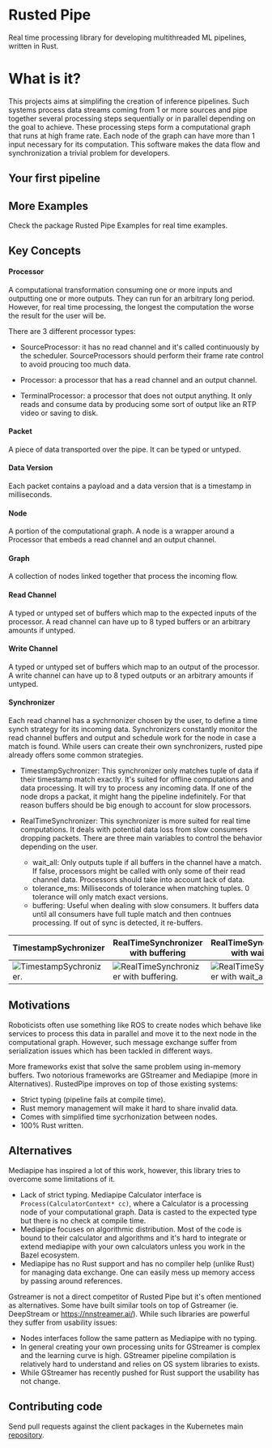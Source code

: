 # Rusted Pipe

Real time processing library for developing multithreaded ML pipelines, written in Rust.

# What is it?

This projects aims at simplifing the creation of inference pipelines. Such systems process data streams coming from 1 or more sources and pipe together several processing steps sequentially or in parallel depending on the goal to achieve. These processing steps form a computational graph that runs at high frame rate. Each node of the graph can have more than 1 input necessary for its computation. This software makes the data flow and synchronization a trivial problem for developers.

<!-- 
For example in a simple autonomous driving system with a lidar and a camera, there would be at least two threads (or processes) that read the cameras' data, then each data is pre-processed in parallel. Finally on ML model is run on the color data to find some car bounding boxes (or others) and then the lidar information can be fused with the inferred bounding boxes to find the distance of each car. Just to solve this naive approach to autonomous driving, you will need several threads that talk to each other and also process data at very different speed. -->

## Your first pipeline



## More Examples

Check the package Rusted Pipe Examples for real time examples.

## Key Concepts

#### Processor
A computational transformation consuming one or more inputs and outputting one or more outputs. They can run for an arbitrary long period. However, for real time processing, the longest the computation the worse the result for the user will be.

There are 3 different processor types:
- SourceProcessor: it has no read channel and it's called continuously by the scheduler. SourceProcessors should perform their frame rate control to avoid proucing too much data.

- Processor: a processor that has a read channel and an output channel.

- TerminalProcessor: a processor that does not output anything. It only reads and consume data by producing some sort of output like an RTP video or saving to disk.

#### Packet
A piece of data transported over the pipe. It can be typed or untyped.

#### Data Version
Each packet contains a payload and a data version that is a timestamp in milliseconds.

#### Node
A portion of the computational graph. A node is a wrapper around a Processor that embeds a read channel and an output channel.

#### Graph
A collection of nodes linked together that process the incoming flow.

#### Read Channel
A typed or untyped set of buffers which map to the expected inputs of the processor. A read channel can have up to 8 typed buffers or an arbitrary amounts if untyped.

#### Write Channel
A typed or untyped set of buffers which map to an output of the processor. A write channel can have up to 8 typed outputs or an arbitrary amounts if untyped.

#### Synchronizer
Each read channel has a sychrnonizer chosen by the user, to define a time synch strategy for its incoming data. Synchronizers constantly monitor the read channel buffers and output and schedule work for the node in case a match is found. While users can create their own synchronizers, rusted pipe already offers some common strategies.

- TimestampSychronizer: This synchronizer only matches tuple of data if their timestamp match exactly. It's suited for offline computations and data processing. It will try to process any incoming data. If one of the node drops a packat, it might hang the pipeline indefinitely. For that reason buffers should be big enough to account for slow processors.

- RealTimeSynchronizer: This synchronizer is more suited for real time computations. It deals with potential data loss from slow consumers dropping packets. There are three main variables to control the behavior depending on the user.
  - wait_all: Only outputs tuple if all buffers in the channel have a match. If false, processors might be called with only some of their read channel data. Processors should take into account lack of data.
  - tolerance_ms: Milliseconds of tolerance when matching tuples. 0 tolerance will only match exact versions.
  - buffering: Useful when dealing with slow consumers. It buffers data until all consumers have full tuple match and then contnues processing. If out of sync is detected, it re-buffers.

| TimestampSychronizer      | RealTimeSynchronizer with buffering | RealTimeSynchronizer with wait_all |
| ----------- | ----------- | ----------- |
| ![TimestampSychronizer.](docs/synced.gif) | ![RealTimeSynchronizer with buffering.](docs/buffered.gif) | ![RealTimeSynchronizer with wait_all.](docs/waiting.gif) |

## Motivations

Roboticists often use something like ROS to create nodes which behave like services to process this data in parallel and move it to the next node in the computational graph. However, such message exchange suffer from serialization issues which has been tackled in different ways.

More frameworks exist that solve the same problem using in-memory buffers. Two notorious frameworks are GStreamer and Mediapipe (more in Alternatives). RustedPipe improves on top of those existing systems:
- Strict typing (pipeline fails at compile time).
- Rust memory management will make it hard to share invalid data.
- Comes with simplified time sycrhonization between nodes.
- 100% Rust written.

## Alternatives

Mediapipe has inspired a lot of this work, however, this library tries to overcome some limitations of it.
- Lack of strict typing. Mediapipe Calculator interface is `Process(CalculatorContext* cc)`, where a Calculator is a processing node of your computational graph. Data is casted to the expected type but there is no check at compile time.
- Mediapipe focuses on algorithmic distribution. Most of the code is bound to their calculator and algorithms and it's hard to integrate or extend mediapipe with your own calculators unless you work in the Bazel ecosystem.
- Mediapipe has no Rust support and has no compiler help (unlike Rust) for managing data exchange. One can easily mess up memory access by passing around references.

Gstreamer is not a direct competitor of Rusted Pipe but it's often mentioned as alternatives. Some have built similar tools on top of Gstreamer (ie. DeepStream or https://nnstreamer.ai/). While such libraries are powerful they suffer from usability issues:
- Nodes interfaces follow the same pattern as Mediapipe with no typing.
- In general creating your own processing units for GStreamer is complex and the learning curve is high. GStreamer pipeline compilation is relatively hard to understand and relies on OS system libraries to exists.
- While GStreamer has recently pushed for Rust support the usability has not change.

## Contributing code
Send pull requests against the client packages in the Kubernetes main [repository](https://github.com/szandara/rustedpipe). 